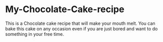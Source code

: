 # My-Chocolate-Cake-recipe
This is a Chocolate cake recipe that will make your mouth melt. You can bake this cake on any occasion even if you are just bored and want to do something in your free time.


